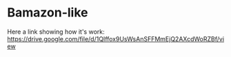 # Bamazon-like

Here a link showing how it's work: 
https://drive.google.com/file/d/1QIffox9UsWsAnSFFMmEjQ2AXcdWoRZBf/view
